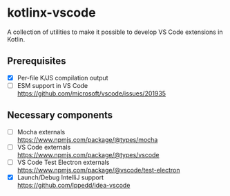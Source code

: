 # kotlinx-vscode

A collection of utilities to make it possible to develop VS Code extensions in Kotlin.

## Prerequisites

- [x] Per-file K/JS compilation output
- [ ] ESM support in VS Code  
      https://github.com/microsoft/vscode/issues/201935

## Necessary components

- [ ] Mocha externals  
      https://www.npmjs.com/package/@types/mocha
- [ ] VS Code externals  
      https://www.npmjs.com/package/@types/vscode
- [ ] VS Code Test Electron externals  
      https://www.npmjs.com/package/@vscode/test-electron
- [x] Launch/Debug IntelliJ support  
      https://github.com/lppedd/idea-vscode

